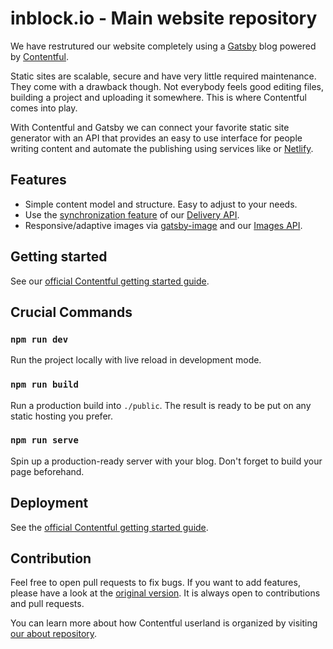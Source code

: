# inblock.io - Main website repository

We have restrutured our website completely using a [Gatsby](http://gatsbyjs.com/) blog powered by [Contentful](https://www.contentful.com).

Static sites are scalable, secure and have very little required maintenance. They come with a drawback though. Not everybody feels good editing files, building a project and uploading it somewhere. This is where Contentful comes into play.

With Contentful and Gatsby we can connect your favorite static site generator with an API that provides an easy to use interface for people writing content and automate the publishing using services like or [Netlify](https://www.netlify.com/).

## Features

* Simple content model and structure. Easy to adjust to your needs.
* Use the [synchronization feature](https://www.contentful.com/developers/docs/references/content-delivery-api/#/reference/synchronization) of our [Delivery API](https://www.contentful.com/developers/docs/references/content-delivery-api/).
* Responsive/adaptive images via [gatsby-image](https://www.gatsbyjs.org/packages/gatsby-image/) and our [Images API](https://www.contentful.com/developers/docs/references/content-delivery-api/#/reference/synchronization/initial-synchronization-of-entries-of-a-specific-content-type).

## Getting started

See our [official Contentful getting started guide](https://www.contentful.com/developers/docs/tutorials/general/get-started/).

## Crucial Commands

### `npm run dev`

Run the project locally with live reload in development mode.

### `npm run build`

Run a production build into `./public`. The result is ready to be put on any static hosting you prefer.

### `npm run serve`

Spin up a production-ready server with your blog. Don't forget to build your page beforehand.

## Deployment

See the [official Contentful getting started guide](https://www.contentful.com/developers/docs/tutorials/general/get-started/).

## Contribution

Feel free to open pull requests to fix bugs. If you want to add features, please have a look at the [original version](https://github.com/contentful-userland/gatsby-contentful-starter). It is always open to contributions and pull requests.

You can learn more about how Contentful userland is organized by visiting [our about repository](https://github.com/contentful-userland/about).
